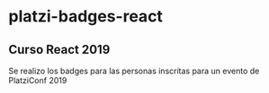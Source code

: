 # platzi-badges-react
## Curso React 2019

Se realizo los badges para las personas inscritas para un evento de PlatziConf 2019

